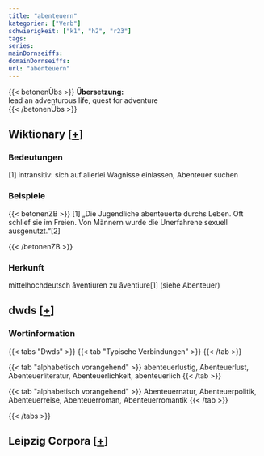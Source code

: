 ```yaml
---
title: "abenteuern"
kategorien: ["Verb"]
schwierigkeit: ["k1", "h2", "r23"]
tags:
series:
mainDornseiffs:
domainDornseiffs:
url: "abenteuern"
---
```


{{< betonenÜbs >}}
**Übersetzung:**  
lead an adventurous life, quest for adventure  
{{< /betonenÜbs >}}

## Wiktionary [[+](https://de.wiktionary.org/wiki/abenteuern)]

### Bedeutungen
[1] intransitiv: sich auf allerlei Wagnisse einlassen, Abenteuer suchen  

### Beispiele
{{< betonenZB >}}
[1] „Die Jugendliche abenteuerte durchs Leben. Oft schlief sie im Freien. Von Männern wurde die Unerfahrene sexuell ausgenutzt.“[2]  

{{< /betonenZB >}}
### Herkunft
mittelhochdeutsch āventiuren zu āventiure[1] (siehe Abenteuer)  



## dwds [[+](https://www.dwds.de/wb/abenteuern)]

### Wortinformation
{{< tabs "Dwds" >}}
{{< tab "Typische Verbindungen" >}}
{{< /tab >}}

{{< tab "alphabetisch vorangehend" >}}
abenteuerlustig, Abenteuerlust, Abenteuerliteratur, Abenteuerlichkeit, abenteuerlich
{{< /tab >}}

{{< tab "alphabetisch vorangehend" >}}
Abenteuernatur, Abenteuerpolitik, Abenteuerreise, Abenteuerroman, Abenteuerromantik
{{< /tab >}}

{{< /tabs >}}

## Leipzig Corpora [[+](https://corpora.uni-leipzig.de/en/res?word=abenteuern&corpusId=deu_newscrawl-public_2018)]

